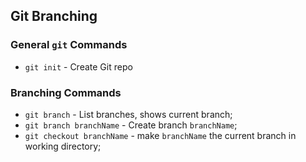 ## Git Branching

### General `git` Commands

* `git init` - Create Git repo

### Branching Commands
* `git branch` - List branches, shows current branch;
* `git branch branchName` - Create branch `branchName`;
* `git checkout branchName` - make `branchName` the current branch in working directory;
